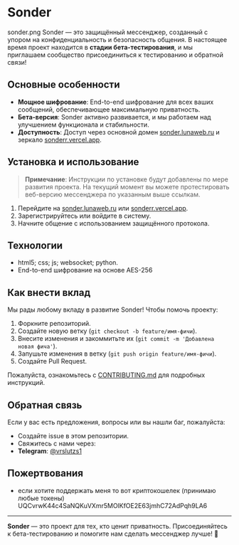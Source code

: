 # Sonder
<picture scr="https://i.ibb.co/zTvZ8YHz/ascii-Dither-filtered-image-11.png">sonder.png</picture>
Sonder — это защищённый мессенджер, созданный с упором на конфиденциальность и безопасность общения. В настоящее время проект находится в **стадии бета-тестирования**, и мы приглашаем сообщество присоединиться к тестированию и обратной связи!

## Основные особенности
- **Мощное шифрование**: End-to-end шифрование для всех ваших сообщений, обеспечивающее максимальную приватность.
- **Бета-версия**: Sonder активно развивается, и мы работаем над улучшением функционала и стабильности.
- **Доступность**: Доступ через основной домен [sonder.lunaweb.ru](https://sonder.lunaweb.ru) и зеркало [sonderr.vercel.app](https://sonderr.vercel.app).

## Установка и использование
> **Примечание**: Инструкции по установке будут добавлены по мере развития проекта. На текущий момент вы можете протестировать веб-версию мессенджера по указанным выше ссылкам.

1. Перейдите на [sonder.lunaweb.ru](https://sonder.lunaweb.ru) или [sonderr.vercel.app](https://sonderr.vercel.app).
2. Зарегистрируйтесь или войдите в систему.
3. Начните общение с использованием защищённого протокола.

## Технологии
- html5; css; js; websocket; python.
- End-to-end шифрование на основе AES-256

## Как внести вклад
Мы рады любому вкладу в развитие Sonder! Чтобы помочь проекту:
1. Форкните репозиторий.
2. Создайте новую ветку (`git checkout -b feature/имя-фичи`).
3. Внесите изменения и закоммитьте их (`git commit -m 'Добавлена новая фича'`).
4. Запушьте изменения в ветку (`git push origin feature/имя-фичи`).
5. Создайте Pull Request.

Пожалуйста, ознакомьтесь с [CONTRIBUTING.md](CONTRIBUTING.md) для подробных инструкций.

## Обратная связь
Если у вас есть предложения, вопросы или вы нашли баг, пожалуйста:
- Создайте issue в этом репозитории.
- Свяжитесь с нами через:
- **Telegram**: [@vrslutzs1](t.me/vrslutzs1)

## Пожертвования
- если хотите поддержать меня то вот криптокошелек (принимаю любые токены)
UQCvrwK44c4SaNQKuVXmr5MOlKfOE2E63jmhC72AdPqh9LA6
______________________________

**Sonder** — это проект для тех, кто ценит приватность. Присоединяйтесь к бета-тестированию и помогите нам сделать мессенджер лучше! 🚀
